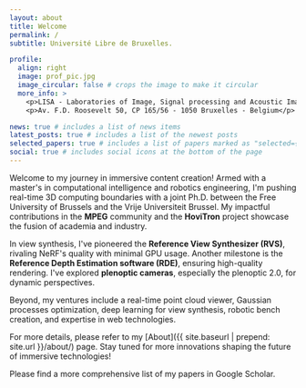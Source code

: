 ```yaml
---
layout: about
title: Welcome
permalink: /
subtitle: Université Libre de Bruxelles.

profile:
  align: right
  image: prof_pic.jpg
  image_circular: false # crops the image to make it circular
  more_info: >
    <p>LISA - Laboratories of Image, Signal processing and Acoustic Image Research Unit</p>
    <p>Av. F.D. Roosevelt 50, CP 165/56 - 1050 Bruxelles - Belgium</p>

news: true # includes a list of news items
latest_posts: true # includes a list of the newest posts
selected_papers: true # includes a list of papers marked as "selected={true}"
social: true # includes social icons at the bottom of the page
---
```


Welcome to my journey in immersive content creation! Armed with a master's in computational intelligence and robotics engineering, I'm pushing real-time 3D computing boundaries with a joint Ph.D. between the Free University of Brussels and the Vrije Universiteit Brussel. My impactful contributions in the **MPEG** community and the **HoviTron** project showcase the fusion of academia and industry.

In view synthesis, I've pioneered the **Reference View Synthesizer (RVS)**, rivaling NeRF's quality with minimal GPU usage. Another milestone is the **Reference Depth Estimation software (RDE)**, ensuring high-quality rendering. I've explored **plenoptic cameras**, especially the plenoptic 2.0, for dynamic perspectives.

Beyond, my ventures include a real-time point cloud viewer, Gaussian processes optimization, deep learning for view synthesis, robotic bench creation, and expertise in web technologies.

For more details, please refer to my [About]({{ site.baseurl | prepend: site.url }}/about/) page. Stay tuned for more innovations shaping the future of immersive technologies!

Please find a more comprehensive list of my papers in Google Scholar.
